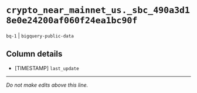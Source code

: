 # `crypto_near_mainnet_us._sbc_490a3d18e0e24200af060f24ea1bc90f`
`bq-1` | `bigquery-public-data`

## Column details
* [TIMESTAMP] `last_update`

-------------------------------------------------------------------------------
*Do not make edits above this line.*
